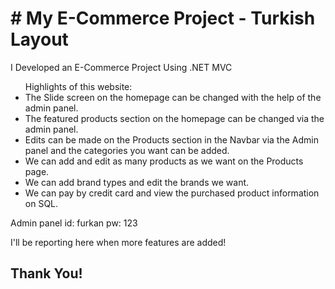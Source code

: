 <h1># My E-Commerce Project - Turkish Layout</h1>

<p>I Developed an E-Commerce Project Using .NET MVC</p>

<ul>
 Highlights of this website:
  <li>
    The Slide screen on the homepage can be changed with the help of the admin panel.
  </li>
  <li>
    The featured products section on the homepage can be changed via the admin panel.
  </li>
  <li>
    Edits can be made on the Products section in the Navbar via the Admin panel and the categories you want can be added.
  </li>
  <li>
    We can add and edit as many products as we want on the Products page.
  </li>
  <li>
    We can add brand types and edit the brands we want.
  </li>
  <li>
    We can pay by credit card and view the purchased product information on SQL.
  </li>
</ul>

<p>Admin panel id: furkan pw: 123</p>
<p>I'll be reporting here when more features are added!</p>

<h2>Thank You!</h2>

